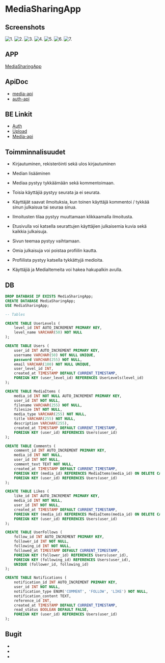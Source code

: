 
# MediaSharingApp

## Screenshots

![1.](ss/IMG_6972.jpg)
![2.](ss/IMG_6973.jpg)
![3.](ss/IMG_6974.jpg)
![4.](ss/IMG_6975.jpg)
![5.](ss/IMG_6976.jpg)
![6.](ss/IMG_6977.jpg)
![7.](ss/IMG_6978.jpg)


## APP

[MediaSharingApp](http://10.120.32.91/)


## ApiDoc

* [media-api](http://10.120.32.91/media-api/)
* [auth-api](http://10.120.32.91/auth-api/)

## BE Linkit

* [Auth](http://10.120.32.91/auth-api/api/v1)
* [Upload](http://10.120.32.91/upload-api/api/v1)
* [Media-api](http://10.120.32.91/media-api/api/v1)


## Toimminnalisuudet

* Kirjautuminen, rekisteröinti sekä ulos kirjautuminen

* Median lisääminen

* Mediaa pystyy tykkäämään sekä kommentoimaan.

* Toisia käyttäjiä pystyy seurata ja ei seurata.

* Käyttäjät saavat ilmoituksia, kun toinen käyttäjä kommentoi / tykkää sinun julkaisua tai seuraa sinua.

* Ilmoitusten tilaa pystyy muuttamaan klikkaamalla ilmoitusta.

* Etusivulla voi katsella seurattujen käyttäjien julkaisemia kuvia sekä kaikkia julkaisuja.

* Sivun teemaa pystyy vaihtamaan.

* Omia julkaisuja voi poistaa profiilin kautta.

* Profiilista pystyy katsella tykkättyjä medioita.

* Käyttäjiä ja MediaItemeita voi hakea hakupalkin avulla.

## DB

```sql
DROP DATABASE IF EXISTS MediaSharingApp;
CREATE DATABASE MediaSharingApp;
USE MediaSharingApp;

-- Tables

CREATE TABLE UserLevels (
    level_id INT AUTO_INCREMENT PRIMARY KEY,
    level_name VARCHAR(50) NOT NULL
);

CREATE TABLE Users (
    user_id INT AUTO_INCREMENT PRIMARY KEY,
    username VARCHAR(50) NOT NULL UNIQUE,
    password VARCHAR(255) NOT NULL,
    email VARCHAR(100) NOT NULL UNIQUE,
    user_level_id INT,
    created_at TIMESTAMP DEFAULT CURRENT_TIMESTAMP,
    FOREIGN KEY (user_level_id) REFERENCES UserLevels(level_id)
);

CREATE TABLE MediaItems (
    media_id INT NOT NULL AUTO_INCREMENT PRIMARY KEY,
    user_id INT NOT NULL,
    filename VARCHAR(255) NOT NULL,
    filesize INT NOT NULL,
    media_type VARCHAR(255) NOT NULL,
    title VARCHAR(255) NOT NULL,
    description VARCHAR(255),
    created_at TIMESTAMP DEFAULT CURRENT_TIMESTAMP,
    FOREIGN KEY (user_id) REFERENCES Users(user_id)
);

CREATE TABLE Comments (
    comment_id INT AUTO_INCREMENT PRIMARY KEY,
    media_id INT NOT NULL,
    user_id INT NOT NULL,
    comment_text TEXT NOT NULL,
    created_at TIMESTAMP DEFAULT CURRENT_TIMESTAMP,
    FOREIGN KEY (media_id) REFERENCES MediaItems(media_id) ON DELETE CASCADE,
    FOREIGN KEY (user_id) REFERENCES Users(user_id)
);

CREATE TABLE Likes (
    like_id INT AUTO_INCREMENT PRIMARY KEY,
    media_id INT NOT NULL,
    user_id INT NOT NULL,
    created_at TIMESTAMP DEFAULT CURRENT_TIMESTAMP,
    FOREIGN KEY (media_id) REFERENCES MediaItems(media_id) ON DELETE CASCADE,
    FOREIGN KEY (user_id) REFERENCES Users(user_id)
);

CREATE TABLE UserFollows (
    follow_id INT AUTO_INCREMENT PRIMARY KEY,
    follower_id INT NOT NULL,
    following_id INT NOT NULL,
    followed_at TIMESTAMP DEFAULT CURRENT_TIMESTAMP,
    FOREIGN KEY (follower_id) REFERENCES Users(user_id),
    FOREIGN KEY (following_id) REFERENCES Users(user_id),
    UNIQUE (follower_id, following_id)
);

CREATE TABLE Notifications (
    notification_id INT AUTO_INCREMENT PRIMARY KEY,
    user_id INT NOT NULL,
    notification_type ENUM('COMMENT', 'FOLLOW', 'LIKE') NOT NULL,
    notification_content TEXT,
    reference_id INT,
    created_at TIMESTAMP DEFAULT CURRENT_TIMESTAMP,
    read_status BOOLEAN DEFAULT FALSE,
    FOREIGN KEY (user_id) REFERENCES Users(user_id)
);
```

## Bugit

-

-

-
